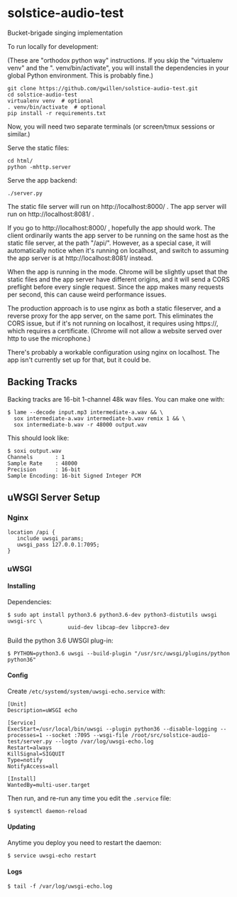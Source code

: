 # solstice-audio-test

Bucket-brigade singing implementation

To run locally for development:

(These are "orthodox python way" instructions. If you skip the "virtualenv venv" and the ". venv/bin/activate", you will install the dependencies in your global Python environment. This is probably fine.)
```
git clone https://github.com/gwillen/solstice-audio-test.git
cd solstice-audio-test
virtualenv venv  # optional
. venv/bin/activate  # optional
pip install -r requirements.txt
```

Now, you will need two separate terminals (or screen/tmux sessions or similar.)

Serve the static files:
```
cd html/
python -mhttp.server
```

Serve the app backend:
```
./server.py
```

The static file server will run on http://localhost:8000/ . The app server will run on http://localhost:8081/ .

If you go to http://localhost:8000/ , hopefully the app should work. The client ordinarily wants the app server to be running on the same host as the static file server, at the path "/api/". However, as a special case, it will automatically notice when it's running on localhost, and switch to assuming the app server is at http://localhost:8081/ instead.

When the app is running in the mode. Chrome will be slightly upset that the static files and the app server have different origins, and it will send a CORS preflight before every single request. Since the app makes many requests per second, this can cause weird performance issues.

The production approach is to use nginx as both a static fileserver, and a reverse proxy for the app server, on the same port. This eliminates the CORS issue, but if it's not running on localhost, it requires using https://, which requires a certificate. (Chrome will not allow a website served over http to use the microphone.)

There's probably a workable configuration using nginx on localhost. The app isn't currently set up for that, but it could be.

## Backing Tracks

Backing tracks are 16-bit 1-channel 48k wav files.  You can make one with:

    $ lame --decode input.mp3 intermediate-a.wav && \
      sox intermediate-a.wav intermediate-b.wav remix 1 && \
      sox intermediate-b.wav -r 48000 output.wav

This should look like:

    $ soxi output.wav
    Channels       : 1
    Sample Rate    : 48000
    Precision      : 16-bit
    Sample Encoding: 16-bit Signed Integer PCM

## uWSGI Server Setup

### Nginx

```
location /api {
   include uwsgi_params;
   uwsgi_pass 127.0.0.1:7095;
}
```

### uWSGI

#### Installing

Dependencies:

```
$ sudo apt install python3.6 python3.6-dev python3-distutils uwsgi uwsgi-src \
                   uuid-dev libcap-dev libpcre3-dev
```

Build the python 3.6 UWSGI plug-in:

```
$ PYTHON=python3.6 uwsgi --build-plugin "/usr/src/uwsgi/plugins/python python36"
```

#### Config

Create `/etc/systemd/system/uwsgi-echo.service` with:

```
[Unit]
Description=uWSGI echo

[Service]
ExecStart=/usr/local/bin/uwsgi --plugin python36 --disable-logging --processes=1 --socket :7095 --wsgi-file /root/src/solstice-audio-test/server.py --logto /var/log/uwsgi-echo.log
Restart=always
KillSignal=SIGQUIT
Type=notify
NotifyAccess=all

[Install]
WantedBy=multi-user.target
```

Then run, and re-run any time you edit the `.service` file:

```
$ systemctl daemon-reload
```

#### Updating

Anytime you deploy you need to restart the daemon:

```
$ service uwsgi-echo restart
```

#### Logs

```
$ tail -f /var/log/uwsgi-echo.log
```
